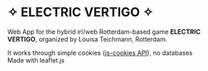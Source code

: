 #  ✧ ELECTRIC VERTIGO ✧

Web App for the hybrid irl/web Rotterdam-based game **ELECTRIC VERTIGO**, organized by Louisa Teichmann, Rotterdam.

It works through simple cookies ([js-cookies API](https://github.com/js-cookie/js-cookie)), no databases<br>
Made with leaflet.js

